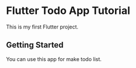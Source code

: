 # Flutter Todo App Tutorial

This is my first Flutter project.


## Getting Started

You can use  this app for make todo list.
